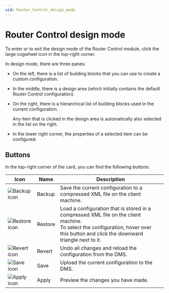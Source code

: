 ```yaml
---
uid: Router_Control_design_mode
---
```


# Router Control design mode

To enter or to exit the design mode of the Router Control module, click the large cogwheel icon in the top-right corner.

In design mode, there are three panes:

- On the left, there is a list of building blocks that you can use to create a custom configuration.

- In the middle, there is a design area (which initially contains the default Router Control configuration).

- On the right, there is a hierarchical list of building blocks used in the current configuration.

  Any item that is clicked in the design area is automatically also selected in the list on the right.

- In the lower right corner, the properties of a selected item can be configured.

## Buttons

In the top-right corner of the card, you can find the following buttons:

| Icon | Name | Description |
|--|--|--|
| ![Backup icon](~/dataminer/images/router_control_backup.png) | Backup | Save the current configuration to a compressed XML file on the client machine. |
| ![Restore icon](~/dataminer/images/router_control_restore.png) | Restore | Load a configuration that is stored in a compressed XML file on the client machine. <br>To select the configuration, hover over this button and click the downward triangle next to it. |
| ![Revert icon](~/dataminer/images/router_control_revert.png) | Revert | Undo all changes and reload the configuration from the DMS. |
| ![Save icon](~/dataminer/images/router_control_save.png) | Save | Upload the current configuration to the DMS. |
| ![Apply icon](~/dataminer/images/router_control_apply.png) | Apply | Preview the changes you have made. |
